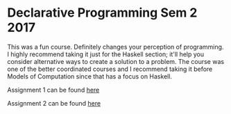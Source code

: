 Declarative Programming Sem 2 2017
==================================

This was a fun course. Definitely changes your perception of programming. 
I highly recommend taking it just for the Haskell section; it'll help you consider alternative ways to create a solution to a problem.
The course was one of the better coordinated courses and I recommend taking it before Models of Computation since that has a focus on Haskell. 

Assignment 1 can be found [here](https://github.com/samuel-x/Musical-Guess)

Assignment 2 can be found [here](https://github.com/samuel-x/Maths-Puzzle-Solver)
